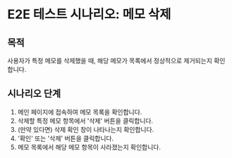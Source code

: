 # E2E 테스트 시나리오: 메모 삭제

## 목적

사용자가 특정 메모를 삭제했을 때, 해당 메모가 목록에서 정상적으로 제거되는지 확인합니다.

## 시나리오 단계

1.  메인 페이지에 접속하여 메모 목록을 확인합니다.
2.  삭제할 특정 메모 항목에서 '삭제' 버튼을 클릭합니다.
3.  (만약 있다면) 삭제 확인 창이 나타나는지 확인합니다.
4.  '확인' 또는 '삭제' 버튼을 클릭합니다.
5.  메모 목록에서 해당 메모 항목이 사라졌는지 확인합니다.
